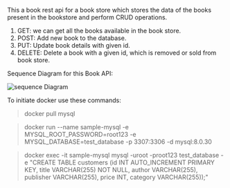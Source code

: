 This a book rest api for a book store which stores the data of the books present in the bookstore and perform CRUD operations.

1. GET: we can get all the books available in the book store.
2. POST: Add new book to the database.
3. PUT: Update book details with given id.
4. DELETE: Delete a book with a given id, which is removed or sold from book store.


Sequence Diagram for this Book API:

![sequence Diagram](https://github.com/whorishi/book-api/assets/76156125/ec3963f6-efff-480b-89ef-5f3abcb77d4e)


To initiate docker use these commands:
> docker pull mysql

> docker run --name sample-mysql -e MYSQL_ROOT_PASSWORD=root123 -e MYSQL_DATABASE=test_database -p 3307:3306 -d mysql:8.0.30

> docker exec -it sample-mysql mysql -uroot -proot123 test_database -e "CREATE TABLE customers (id INT AUTO_INCREMENT PRIMARY KEY, title VARCHAR(255) NOT NULL, author VARCHAR(255), publisher VARCHAR(255), price INT, category VARCHAR(255));"



